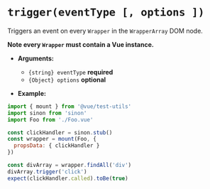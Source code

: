 # `trigger(eventType [, options ])`

Triggers an event on every `Wrapper` in the `WrapperArray` DOM node.

**Note every `Wrapper` must contain a Vue instance.**

- **Arguments:**
  - `{string} eventType` **required**
  - `{Object} options`  **optional**

- **Example:**

```js
import { mount } from '@vue/test-utils'
import sinon from 'sinon'
import Foo from './Foo.vue'

const clickHandler = sinon.stub()
const wrapper = mount(Foo, {
  propsData: { clickHandler }
})

const divArray = wrapper.findAll('div')
divArray.trigger('click')
expect(clickHandler.called).toBe(true)
```
